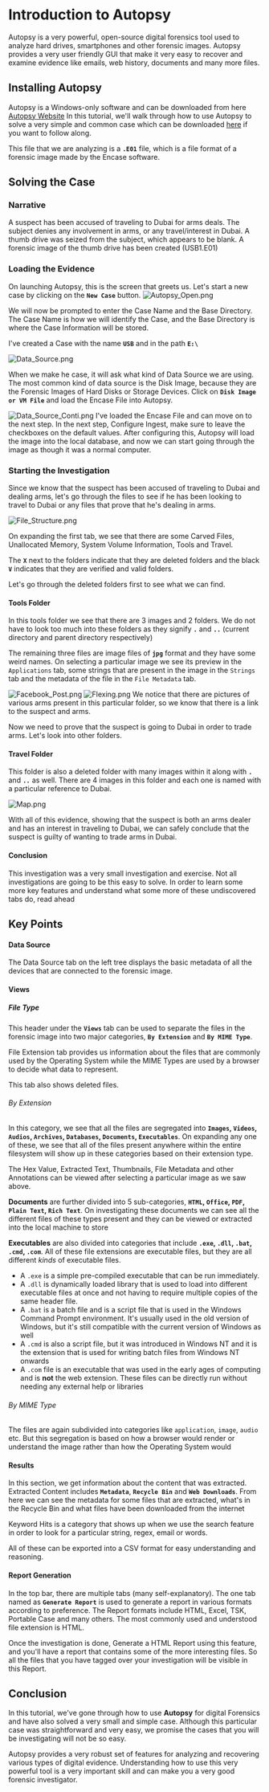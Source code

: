 # Introduction to Autopsy

Autopsy is a very powerful, open-source digital forensics tool used to analyze hard drives, smartphones and other forensic images. Autopsy provides a very user friendly GUI that make it very easy to recover and examine evidence like emails, web history, documents and many more files.

## Installing Autopsy

Autopsy is a Windows-only software and can be downloaded from here [Autopsy Website](https://www.autopsy.com/download/)
In this tutorial, we'll walk through how to use Autopsy to solve a very simple and common case which can be downloaded [here](./USB1.E01) if you want to follow along.

This file that we are analyzing is a **`.E01`** file, which is a file format of a forensic image made by the Encase software.

## Solving the Case

### Narrative
A suspect has been accused of traveling to Dubai for arms deals. The subject denies any involvement in arms, or any travel/interest in Dubai. A thumb drive was seized from the subject, which appears to be blank. A forensic image of the thumb drive has been created (USB1.E01)

### Loading the Evidence
On launching Autopsy, this is the screen that greets us. Let's start a new case by clicking on the **`New Case`** button.
![Autopsy_Open.png](./Autopsy_Open.png)

We will now be prompted to enter the Case Name and the Base Directory. The Case Name is how we will identify the Case, and the Base Directory is where the Case Information will be stored.

I've created a Case with the name **`USB`** and in the path **`E:\`**

![Data_Source.png](./Data_Source.png)

When we make he case, it will ask what kind of Data Source we are using. The most common kind of data source is the Disk Image, because they are the Forensic Images of Hard Disks or Storage Devices. Click on **`Disk Image or VM File`** and load the Encase File into Autopsy.

![Data_Source_Conti.png](./Data_Source_Conti.png)
I've loaded the Encase File and can move on to the next step. In the next step, Configure Ingest, make sure to leave the checkboxes on the default values. After configuring this, Autopsy will load the image into the local database, and now we can start going through the image as though it was a normal computer.

### Starting the Investigation
Since we know that the suspect has been accused of traveling to Dubai and dealing arms, let's go through the files to see if he has been looking to travel to Dubai or any files that prove that he's dealing in arms.

![File_Structure.png](./File_Structure.png)

On expanding the first tab, we see that there are some Carved Files, Unallocated Memory, System Volume Information, Tools and Travel.

The **`X`** next to the folders indicate that they are deleted folders and the black **`V`** indicates that they are verified and valid folders.

Let's go through the deleted folders first to see what we can find.

#### Tools Folder

In this tools folder we see that there are 3 images and 2 folders. We do not have to look too much into these folders as they signify **`.`** and **`..`** (current directory and parent directory respectively)

The remaining three files are image files of **`jpg`** format and they have some weird names. On selecting a particular image we see its preview in the `Applications` tab, some strings that are present in the image in the `Strings` tab and the metadata of the file in the `File Metadata` tab.

![Facebook_Post.png](./Facebook_Post.png)
![Flexing.png](./Flexing.png)
We notice that there are pictures of various arms present in this particular folder, so we know that there is a link to the suspect and arms.

Now we need to prove that the suspect is going to Dubai in order to trade arms. Let's look into other folders.

#### Travel Folder
This folder is also a deleted folder with many images within it along with **`.`** and **`..`** as well. There are 4 images in this folder and each one is named with a particular reference to Dubai.

![Map.png](./Map.png)

With all of this evidence, showing that the suspect is both an arms dealer and has an interest in traveling to Dubai, we can safely conclude that the suspect is guilty of wanting to trade arms in Dubai.

#### Conclusion
This investigation was a very small investigation and exercise. Not all investigations are going to be this easy to solve. In order to learn some more key features and understand what some more of these undiscovered tabs do, read ahead

## Key Points
#### Data Source
The Data Source tab on the left tree displays the basic metadata of all the devices that are connected to the forensic image.

#### Views
##### File Type
This header under the **`Views`** tab can be used to separate the files in the forensic image into two major categories, **`By Extension`** and **`By MIME Type`**.

File Extension tab provides us information about the files that are commonly used by the Operating System while the MIME  Types are used by a browser to decide what data to represent.

This tab also shows deleted files.

###### By Extension
In this category, we see that all the files are segregated into **`Images`, `Videos`, `Audios`, `Archives`, `Databases`, `Documents`, `Executables`**. On expanding any one of these, we see that all of the files present anywhere within the entire filesystem will show up in these categories based on their extension type.

The Hex Value, Extracted Text, Thumbnails, File Metadata and other Annotations can be viewed after selecting a particular image as we saw above.

**Documents** are further divided into 5 sub-categories, **`HTML`, `Office`, `PDF`, `Plain Text`, `Rich Text`**. On investigating these documents we can see all the different files of these types present and they can be viewed or extracted into the local machine to store

**Executables** are also divided into categories that include **`.exe`, `.dll`, `.bat`, `.cmd`, `.com`**. All of these file extensions are executable files, but they are all different _kinds_ of executable files.
- A `.exe` is a simple pre-compiled executable that can be run immediately.
- A `.dll` is dynamically loaded library that is used to load into different executable files at once and not having to require multiple copies of the same header file.
- A `.bat` is a batch file and is a script file that is used in the Windows Command Prompt environment. It's usually used in the old version of Windows, but it's still compatible with the current version of Windows as well
- A `.cmd` is also a script file, but it was introduced in Windows NT and it is the extension that is used for writing batch files from Windows NT onwards
- A `.com` file is an executable that was used in the early ages of computing and is **not** the web extension. These files can be directly run without needing any external help or libraries

###### By MIME Type
The files are again subdivided into categories like `application`, `image`, `audio` etc. But this segregation is based on how a browser would render or understand the image rather than how the Operating System would

#### Results
In this section, we get information about the content that was extracted. Extracted Content includes **`Metadata`**, **`Recycle Bin`** and **`Web Downloads`**. From here we can see the metadata for some files that are extracted, what's in the Recycle Bin and what files have been downloaded from the internet

Keyword Hits is a category that shows up when we use the search feature in order to look for a particular string, regex, email or words.

All of these can be exported into a CSV format for easy understanding and reasoning.

#### Report Generation
In the top bar, there are multiple tabs (many self-explanatory). The one tab named as **`Generate Report`** is used to generate a report in various formats according to preference. The Report formats include HTML, Excel, TSK, Portable Case and many others. The most commonly used and understood file extension is HTML.

Once the investigation is done, Generate a HTML Report using this feature, and you'll have a report that contains some of the more interesting files. So all the files that you have tagged over your investigation will be visible in this Report.

## Conclusion
In this tutorial, we've gone through how to use **Autopsy** for digital Forensics and have also solved a very small and simple case. Although this particular case was straightforward and very easy, we promise the cases that you will be investigating will not be so easy.

Autopsy provides a very robust set of features for analyzing and recovering various types of digital evidence. Understanding how to use this very powerful tool is a very important skill and can make you a very good forensic investigator.
